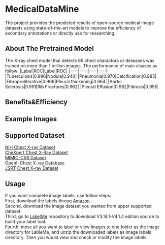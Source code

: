 # MedicalDataMine
The project provides the predicted results of open-source medical image datasets using state-of-the-art models to improve the efficiency of secondary annotations or directly use for researching.
  
## About The Pretrained Model
The X-ray chest model that detects 65 chest charactors or deseases was trained on more than 1 million images. The performance of main classes as follow:
|Label|ROC|Label|ROC|
|----|----|----|----|
|Tuberculosis|0.996|Nodule|0.940|
|Pneumonia|0.970|Calcification|0.985|
|Fibroproliferative|0.966|Pleural thickening|0.964|
|Aortic Sclerosis|0.991|Rib Fractures|0.962|
|Pleural Effusion|0.982|Fibrosis|0.955|   

## Benefits&Efficiency
   
## Example Images

## Supported Dataset
[NIH Chest X-ray Dataset](https://nihcc.app.box.com/v/ChestXray-NIHCC)   
[CheXpert Chest X-Ray Dataset](https://stanfordmlgroup.github.io/competitions/chexpert/)   
[MIMIC-CXR Dataset](https://mimic.mit.edu/docs/iii/about/)   
[OpenI: Chest X-ray Database](https://openi.nlm.nih.gov/faq)   
[JSRT Chest X-ray Dataset](http://db.jsrt.or.jp/eng.php)   

## Usage
If you want complete image labels, use follow steps:   
First, download the labels throug [Amazon](https://www.amazon.com/?tag=amazusnavi-20&hvadid=616931945677&hvpos=&hvnetw=g&hvrand=9743093908080432574&hvpone=&hvptwo=&hvqmt=e&hvdev=c&hvdvcmdl=&hvlocint=&hvlocphy=21176&hvtargid=kwd-10573980&ref=pd_sl_7j18redljs_e&hydadcr=28883_14649097) .   
Second, download the image dataset you wanted from upper supported dataset.   
Third, go to [LabelMe](https://github.com/wkentaro/labelme/tree/v4.1.4) repository to download V3.16.1-V4.1.4 edition source to build your label tool.   
Fourth, move all you want to label or view images to one folder as the image directory for LableMe, and unzip the downloaded labels as image labels directory. Then you would view and check or modify the image labels.   
